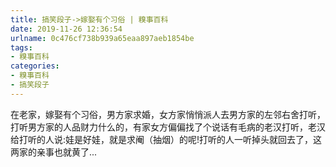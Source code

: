 ```yaml
---
title: 搞笑段子->嫁娶有个习俗 | 糗事百科
date: 2019-11-26 12:36:54
urlname: 0c476cf738b939a65eaa897aeb1854be
tags: 
- 糗事百科
categories:
- 糗事百科
- 搞笑段子
---
```

在老家，嫁娶有个习俗，男方家求婚，女方家悄悄派人去男方家的左邻右舍打听，打听男方家的人品财力什么的，有家女方偏偏找了个说话有毛病的老汉打听，老汉给打听的人说:娃是好娃，就是求阉（抽烟）的呢!打听的人一听掉头就回去了，这两家的亲事也就黄了...


